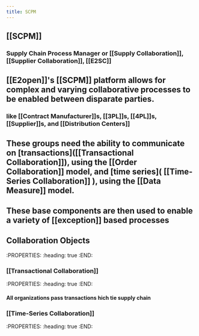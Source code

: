 ```yaml
---
title: SCPM
---
```


## [[SCPM]]
### Supply Chain Process Manager or [[Supply Collaboration]], [[Supplier Collaboration]], [[E2SC]]
## [[E2open]]'s [[SCPM]] platform allows for complex and varying collaborative processes to be enabled between disparate parties.
### like [[Contract Manufacturer]]s, [[3PL]]s, [[4PL]]s, [[Supplier]]s, and [[Distribution Centers]]
## These groups need the ability to communicate on [transactions]([[Transactional Collaboration]]), using the [[Order Collaboration]] model, and [time series]( [[Time-Series Collaboration]] ), using the [[Data Measure]] model.
## These base components are then used to enable a variety of [[exception]] based processes
## Collaboration Objects
:PROPERTIES:
:heading: true
:END:
### [[Transactional Collaboration]]
:PROPERTIES:
:heading: true
:END:
#### All organizations pass transactions hich tie supply chain
### [[Time-Series Collaboration]]
:PROPERTIES:
:heading: true
:END:
####

